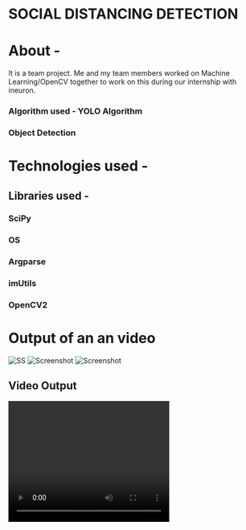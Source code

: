 # SOCIAL DISTANCING DETECTION

# About -

It is a team project. Me and my team members worked on Machine Learning/OpenCV together 
to work on this during our internship with ineuron.
### Algorithm used - YOLO Algorithm
### Object Detection 


# Technologies used - 

## Libraries used - 
### SciPy
### OS
### Argparse
### imUtils
### OpenCV2

# Output of an an video

<img src="ScreenShots/SS1.jpg" alt="SS">


<img src="ScreenShots/SS2.jpg" alt="Screenshot">
<img src="ScreenShots/SS3.jpg" alt="Screenshot">

## Video Output

<video width="320" height="240" controls>
  <source src="output3.avi">
  Your browser does not support the video tag.
</video>
